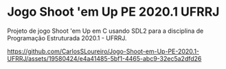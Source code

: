 # Jogo Shoot 'em Up PE 2020.1 UFRRJ
Projeto de jogo Shoot 'em Up em C usando SDL2 para a disciplina de Programação Estruturada 2020.1 - UFRRJ.

https://github.com/CarlosSLoureiro/Jogo-Shoot-em-Up-PE-2020.1-UFRRJ/assets/19580424/e4a41485-5bf1-4465-abc9-32ec5a2dfd26
